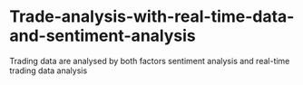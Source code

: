 # Trade-analysis-with-real-time-data-and-sentiment-analysis

Trading data are analysed by both factors sentiment analysis and real-time trading data analysis
